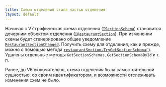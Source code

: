 ```yaml
---
title: Схема отделения стала частью отделения
layout: default
---
```

Начиная с V7 графическая схема отделения ([`ISectionSchema`](https://iiko.github.io/front.api.sdk/v7/html/T_Resto_Front_Api_Data_Organization_Sections_ISectionSchema.htm)) становится дочерним объектом отделения ([`IRestaurantSection`](https://iiko.github.io/front.api.sdk/v7/html/T_Resto_Front_Api_Data_Organization_Sections_IRestaurantSection.htm)). При изменении схемы будет сгенерировано общее уведомление [`RestaurantSectionChanged`](https://iiko.github.io/front.api.sdk/v7/html/P_Resto_Front_Api_INotificationService_RestaurantSectionChanged.htm). Получить схему для отделения, как и прежде, можно с помощью метода [`restaurantSection.TryGetSectionSchema()`](https://iiko.github.io/front.api.sdk/v7/html/M_Resto_Front_Api_Data_Organization_Sections_RestaurantSectionExtensions_TryGetSectionSchema.htm). Удалены отдельные методы `GetSectionSchemas`, `GetSectionSchemaById` и т. п.

Ранее, до V6 включительно, схема отделения была самостоятельной сущностью, со своим идентификатором, и возможности отслеживать изменения схем не было.